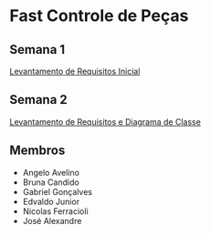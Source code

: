 # Fast Controle de Peças

## Semana 1

[Levantamento de Requisitos Inicial](./semana_1/README.md)

## Semana 2

[Levantamento de Requisitos e Diagrama de Classe](./semana_2/README.md)

## Membros

- Angelo Avelino
- Bruna Candido
- Gabriel Gonçalves
- Edvaldo Junior
- Nicolas Ferracioli
- José Alexandre
